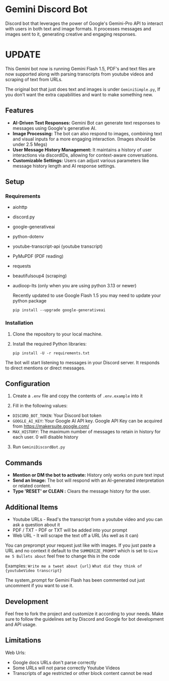 # Gemini Discord Bot

 Discord bot that leverages the power of Google's Gemini-Pro API to interact with users in both text and image formats. It processes messages and images sent to it, generating creative and engaging responses. 

# UPDATE

This Gemini bot now is running Gemini Flash 1.5, PDF's and text files are now supported along with parsing transcripts from youtube videos and scraping of text from URLs.

The original bot that just does text and images is under `GeminiSimple.py`, If you don't want the extra capabilities and want to make something new.

## Features

- **AI-Driven Text Responses:** Gemini Bot can generate text responses to messages using Google's generative AI.
- **Image Processing:** The bot can also respond to images, combining text and visual inputs for a more engaging interaction. (Images should be under 2.5 Megs)
- **User Message History Management:** It maintains a history of user interactions via discordIDs, allowing for context-aware conversations.
- **Customizable Settings:** Users can adjust various parameters like message history length and AI response settings.

## Setup

### Requirements

- aiohttp
- discord.py
- google-generativeai
- python-dotenv
- youtube-transcript-api (youtube transcript)
- PyMuPDF (PDF reading)
- requests
- beautifulsoup4 (scraping)
- audioop-lts (only when you are using python 3.13 or newer)

  Recently updated to use Google Flash 1.5 you may need to update your python package

  ```
  pip install --upgrade google-generativeai

  ```


### Installation

1. Clone the repository to your local machine.
2. Install the required Python libraries:

   ```
   pip install -U -r requirements.txt
   ```
The bot will start listening to messages in your Discord server. It responds to direct mentions or direct messages.

## Configuration

1. Create a `.env` file and copy the contents of `.env.example` into it

2. Fill in the following values:

- `DISCORD_BOT_TOKEN`: Your Discord bot token
- `GOOGLE_AI_KEY`: Your Google AI API key. Google API Key can be acquired from https://makersuite.google.com/
- `MAX_HISTORY`: The maximum number of messages to retain in history for each user. 0 will disable history

3. Run `GeminiDiscordBot.py`


## Commands

- **Mention or DM the bot to activate:** History only works on pure text input
- **Send an Image:** The bot will respond with an AI-generated interpretation or related content.
- **Type 'RESET' or CLEAN :** Clears the message history for the user.

## Additional Items 

- Youtube URLs - Read's the transcript from a youtube video and you can ask a question about it
- PDF / TXT - PDF or TXT will be added into your prompt
- Web URL - It will scrape the text off a URL (As well as it can)

You can preprompt your request just like with images. If you just paste a URL and no context it default to the `SUMMERIZE_PROMPT` which is set to `Give me 5 Bullets about` feel free to change this in the code

Examples:
`Write me a tweet about {url}`
`What did they think of {youtubeVideo transcript}`

The system_prompt for Gemini Flash has been commented out just uncomment if you want to use it.


## Development

Feel free to fork the project and customize it according to your needs. Make sure to follow the guidelines set by Discord and Google for bot development and API usage.

## Limitations

Web Urls: 
- Google docs URLs don't parse correctly
- Some URLs will not parse correctly 
Youtube Videos
- Transcripts of age restricted or other block content cannot be read
